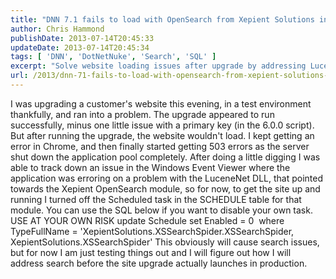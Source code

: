 ```yaml
---
title: "DNN 7.1 fails to load with OpenSearch from Xepient Solutions installed"
author: Chris Hammond
publishDate: 2013-07-14T20:45:33
updateDate: 2013-07-14T20:45:34
tags: [ 'DNN', 'DotNetNuke', 'Search', 'SQL' ]
excerpt: "Solve website loading issues after upgrade by addressing LuceneNet DLL errors and disabling tasks in the Xepient OpenSearch module with this SQL guide."
url: /2013/dnn-71-fails-to-load-with-opensearch-from-xepient-solutions-installed  # Use the generated URL with year
---
```

I was upgrading a customer's website this evening, in a test environment thankfully, and ran into a problem. The upgrade appeared to run successfully, minus one little issue with a primary key (in the 6.0.0 script). But after running the upgrade, the website wouldn't load. I kept getting an error in Chrome, and then finally started getting 503 errors as the server shut down the application pool completely. After doing a little digging I was able to track down an issue in the Windows Event Viewer where the application was erroring on a problem with the LuceneNet DLL, that pointed towards the Xepient OpenSearch module, so for now, to get the site up and running I turned off the Scheduled task in the SCHEDULE table for that module. You can use the SQL below if you want to disable your own task.&nbsp; USE AT YOUR OWN RISK  update Schedule set Enabled = 0&nbsp; where TypeFullName = 'XepientSolutions.XSSearchSpider.XSSearchSpider, XepientSolutions.XSSearchSpider'  This obviously will cause search issues, but for now I am just testing things out and I will figure out how I will address search before the site upgrade actually launches in production.




